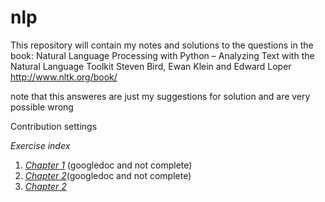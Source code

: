 # nlp
This repository will contain my notes and solutions to the questions in the book: Natural Language Processing with Python – Analyzing Text with the Natural Language Toolkit Steven Bird, Ewan Klein and Edward Loper http://www.nltk.org/book/

note that this answeres are just my suggestions for solution and are very possible wrong

Contribution settings 

*Exercise index*

1. *[Chapter 1](/exercices/nlp_q.ch.1Tone.gdoc)* (googledoc and not complete)
2. *[Chapter 2](/exercices/nlp_q.ch.2Tone.gdoc)*(googledoc and not complete)
3. *[Chapter 2](/exercices/nlp_q_ch_3.md)*
